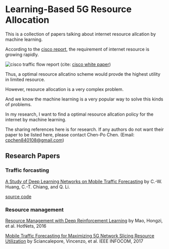 # Learning-Based 5G Resource Allocation

This is a collection of papers talking about internet resource allcation by machine learning.

According to the [cisco report](https://www.cisco.com/c/en/us/solutions/service-provider/visual-networking-index-vni/index.html?CAMPAIGN=MobileVNI2015&COUNTRY_SITE=us&POSITION=PR&REFERRING_SITE=SocialMedia&CREATIVE=PR+to+VNI+page&_ga=1.140386291.1192185982.1416847838#~stickynav=1), the requirement of internet resource is growing rapidly.

![cisco traffic flow report](https://www.cisco.com/c/dam/en/us/solutions/collateral/service-provider/visual-networking-index-vni/mobile-white-paper-c11-520862.doc/_jcr_content/renditions/mobile-white-paper-c11-520862_2.jpg)
(cite: [cisco white paper](https://www.cisco.com/c/en/us/solutions/collateral/service-provider/visual-networking-index-vni/mobile-white-paper-c11-520862.html))

Thus, a optimal resource allcatino scheme would provde the highest utility in limited resource.

However, resource allocation is a very complex problem.

And we know the machine learning is a very popular way to solve this kinds of problems.

In my research, I want to find a optimal resource allcation policy for the internet by machine learning.

The sharing references here is for research. If any authors do not want their paper to be listed here, please contact Chen-Po Chen. (Email: cpchen840108@gmail.com)

## Research Papers

### Traffic forcasting

[A Study of Deep Learning Networks on Mobile Traffic Forecasting](http://www.ce.ncu.edu.tw/~cwhuang/publications/1570392826.pdf
) by C.-W. Huang, C.-T. Chiang, and Q. Li.

[source code](https://github.com/IPCLab/CDRF)

### Resource management

[Resource Management with Deep Reinforcement Learning](https://dl.acm.org/citation.cfm?id=3005750) by Mao, Hongzi, et al. HotNets, 2016

[Mobile Traffic Forecasting for Maximizing 5G Network Slicing Resource Utilization](http://ieeexplore.ieee.org/document/8057230/
) by Sciancalepore, Vincenzo, et al. IEEE INFOCOM, 2017
